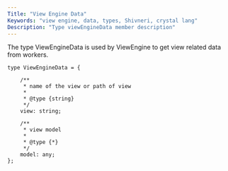 ```yaml
---
Title: "View Engine Data"
Keywords: "view engine, data, types, Shivneri, crystal lang"
Description: "Type viewEngineData member description"
---
```


The type ViewEngineData is used by ViewEngine to get view related data from workers.

```
type ViewEngineData = {

    /**
     * name of the view or path of view
     *
     * @type {string}
     */
    view: string;

    /**
     * view model
     *
     * @type {*}
     */
    model: any;
};
```